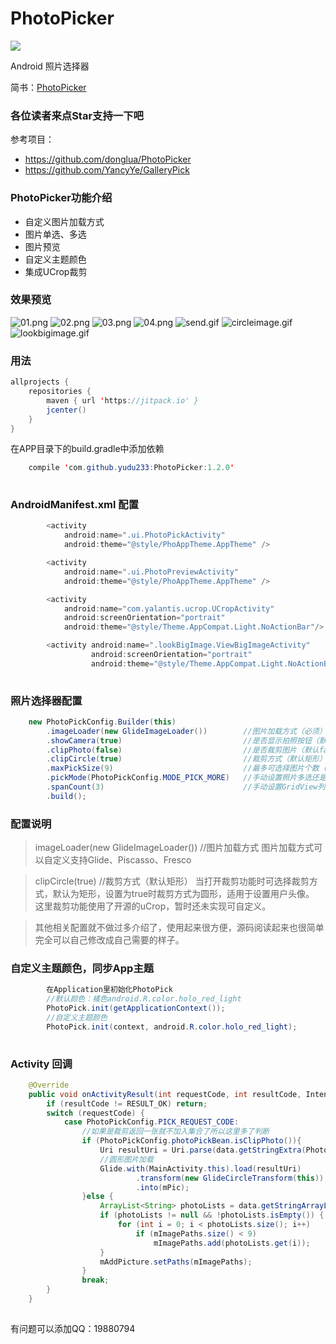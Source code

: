 # PhotoPicker
[![](https://jitpack.io/v/yudu233/PhotoPicker.svg)](https://jitpack.io/#yudu233/PhotoPicker)

Android 照片选择器 

简书：[PhotoPicker](http://www.jianshu.com/p/a6b5831797d0)

### 各位读者来点Star支持一下吧

参考项目：
- https://github.com/donglua/PhotoPicker
- https://github.com/YancyYe/GalleryPick

### PhotoPicker功能介绍
- 自定义图片加载方式
- 图片单选、多选
- 图片预览
- 自定义主题颜色
- 集成UCrop裁剪

### 效果预览
![01.png](https://github.com/yudu233/PhotoPicker/blob/master/picture/01.png) ![02.png](https://github.com/yudu233/PhotoPicker/blob/master/picture/02.png)
![03.png](https://github.com/yudu233/PhotoPicker/blob/master/picture/03.png) ![04.png](https://github.com/yudu233/PhotoPicker/blob/master/picture/04.png)
![send.gif](https://github.com/yudu233/PhotoPicker/blob/master/picture/send.gif) ![circleimage.gif](https://github.com/yudu233/PhotoPicker/blob/master/picture/circleimage.gif)
![lookbigimage.gif](https://github.com/yudu233/PhotoPicker/blob/master/picture/lookbigimage.gif)

### 用法
```java
allprojects {
    repositories {
        maven { url 'https://jitpack.io' }
        jcenter()
    }
}

```

在APP目录下的build.gradle中添加依赖

```java
    compile 'com.github.yudu233:PhotoPicker:1.2.0'
    
```

### AndroidManifest.xml 配置
```java
        <activity
            android:name=".ui.PhotoPickActivity"
            android:theme="@style/PhoAppTheme.AppTheme" />

        <activity
            android:name=".ui.PhotoPreviewActivity"
            android:theme="@style/PhoAppTheme.AppTheme" />

        <activity
            android:name="com.yalantis.ucrop.UCropActivity"
            android:screenOrientation="portrait"
            android:theme="@style/Theme.AppCompat.Light.NoActionBar"/>

        <activity android:name=".lookBigImage.ViewBigImageActivity"
                  android:screenOrientation="portrait"
                  android:theme="@style/Theme.AppCompat.Light.NoActionBar" />
                  
```

### 照片选择器配置
```java
    new PhotoPickConfig.Builder(this)
        .imageLoader(new GlideImageLoader())        //图片加载方式（必须）
        .showCamera(true)                           //是否显示拍照按钮（默认false）
        .clipPhoto(false)                           //是否裁剪图片（默认false）
        .clipCircle(true)                           //裁剪方式（默认矩形）
        .maxPickSize(9)                             //最多可选择图片个数（默认9张）
        .pickMode(PhotoPickConfig.MODE_PICK_MORE)   //手动设置照片多选还是单选（1单选2多选）
        .spanCount(3)                               //手动设置GridView列数（默认3列）
        .build();

```

### 配置说明
>  imageLoader(new GlideImageLoader())        //图片加载方式
    图片加载方式可以自定义支持Glide、Piscasso、Fresco

> clipCircle(true)                           //裁剪方式（默认矩形）
    当打开裁剪功能时可选择裁剪方式，默认为矩形，设置为true时裁剪方式为圆形，适用于设置用户头像。
    这里裁剪功能使用了开源的uCrop，暂时还未实现可自定义。

> 其他相关配置就不做过多介绍了，使用起来很方便，源码阅读起来也很简单
    完全可以自己修改成自己需要的样子。
    
### 自定义主题颜色，同步App主题
```java
        在Application里初始化PhotoPick
        //默认颜色：橘色android.R.color.holo_red_light
        PhotoPick.init(getApplicationContext());
        //自定义主题颜色
        PhotoPick.init(context, android.R.color.holo_red_light);    
        
```

### Activity 回调
```java
    @Override
    public void onActivityResult(int requestCode, int resultCode, Intent data) {
        if (resultCode != RESULT_OK) return;
        switch (requestCode) {
            case PhotoPickConfig.PICK_REQUEST_CODE:
                //如果是裁剪返回一张就不加入集合了所以这里多了判断
                if (PhotoPickConfig.photoPickBean.isClipPhoto()){
                    Uri resultUri = Uri.parse(data.getStringExtra(PhotoPickConfig.EXTRA_CLIP_PHOTO));
                    //圆形图片加载
                    Glide.with(MainActivity.this).load(resultUri)
                            .transform(new GlideCircleTransform(this))
                            .into(mPic);
                }else {
                    ArrayList<String> photoLists = data.getStringArrayListExtra(PhotoPickConfig.EXTRA_STRING_ARRAYLIST);
                    if (photoLists != null && !photoLists.isEmpty()) {
                        for (int i = 0; i < photoLists.size(); i++)
                            if (mImagePaths.size() < 9)
                                mImagePaths.add(photoLists.get(i));
                    }
                    mAddPicture.setPaths(mImagePaths);
                }
                break;
        }
    }
    
```
有问题可以添加QQ：19880794 


